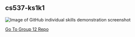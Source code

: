 
## cs537-ks1k1

![Image of GitHub individual skills demonstration screenshot](https://github.com/ks1k1/cs537-ksawada/blob/master/images/git-manager2.PNG)

[Go To Group 12 Repo](https://github.com/ks1k1/CS537-Group12)